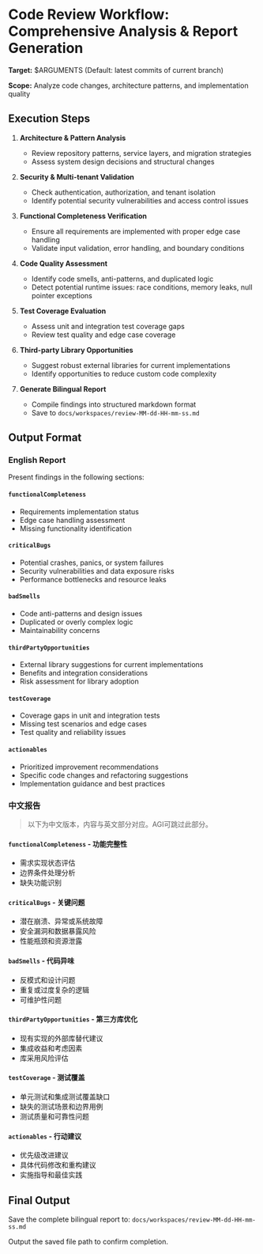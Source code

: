 # Code Review Workflow: Comprehensive Analysis & Report Generation

**Target:** $ARGUMENTS (Default: latest commits of current branch)

**Scope:** Analyze code changes, architecture patterns, and implementation quality

## Execution Steps

1. **Architecture & Pattern Analysis**
   - Review repository patterns, service layers, and migration strategies
   - Assess system design decisions and structural changes

2. **Security & Multi-tenant Validation**
   - Check authentication, authorization, and tenant isolation
   - Identify potential security vulnerabilities and access control issues

3. **Functional Completeness Verification**
   - Ensure all requirements are implemented with proper edge case handling
   - Validate input validation, error handling, and boundary conditions

4. **Code Quality Assessment**
   - Identify code smells, anti-patterns, and duplicated logic
   - Detect potential runtime issues: race conditions, memory leaks, null pointer exceptions

5. **Test Coverage Evaluation**
   - Assess unit and integration test coverage gaps
   - Review test quality and edge case coverage

6. **Third-party Library Opportunities**
   - Suggest robust external libraries for current implementations
   - Identify opportunities to reduce custom code complexity

7. **Generate Bilingual Report**
   - Compile findings into structured markdown format
   - Save to `docs/workspaces/review-MM-dd-HH-mm-ss.md`

## Output Format

### English Report

Present findings in the following sections:

#### `functionalCompleteness`
- Requirements implementation status
- Edge case handling assessment
- Missing functionality identification

#### `criticalBugs`
- Potential crashes, panics, or system failures
- Security vulnerabilities and data exposure risks
- Performance bottlenecks and resource leaks

#### `badSmells`
- Code anti-patterns and design issues
- Duplicated or overly complex logic
- Maintainability concerns

#### `thirdPartyOpportunities`
- External library suggestions for current implementations
- Benefits and integration considerations
- Risk assessment for library adoption

#### `testCoverage`
- Coverage gaps in unit and integration tests
- Missing test scenarios and edge cases
- Test quality and reliability issues

#### `actionables`
- Prioritized improvement recommendations
- Specific code changes and refactoring suggestions
- Implementation guidance and best practices

### 中文报告

> 以下为中文版本，内容与英文部分对应。AGI可跳过此部分。

#### `functionalCompleteness` - 功能完整性
- 需求实现状态评估
- 边界条件处理分析
- 缺失功能识别

#### `criticalBugs` - 关键问题
- 潜在崩溃、异常或系统故障
- 安全漏洞和数据暴露风险
- 性能瓶颈和资源泄露

#### `badSmells` - 代码异味
- 反模式和设计问题
- 重复或过度复杂的逻辑
- 可维护性问题

#### `thirdPartyOpportunities` - 第三方库优化
- 现有实现的外部库替代建议
- 集成收益和考虑因素
- 库采用风险评估

#### `testCoverage` - 测试覆盖
- 单元测试和集成测试覆盖缺口
- 缺失的测试场景和边界用例
- 测试质量和可靠性问题

#### `actionables` - 行动建议
- 优先级改进建议
- 具体代码修改和重构建议
- 实施指导和最佳实践

## Final Output

Save the complete bilingual report to:
`docs/workspaces/review-MM-dd-HH-mm-ss.md`

Output the saved file path to confirm completion.